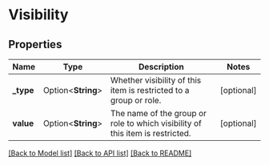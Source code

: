 # Visibility

## Properties

Name | Type | Description | Notes
------------ | ------------- | ------------- | -------------
**_type** | Option<**String**> | Whether visibility of this item is restricted to a group or role. | [optional]
**value** | Option<**String**> | The name of the group or role to which visibility of this item is restricted. | [optional]

[[Back to Model list]](../README.md#documentation-for-models) [[Back to API list]](../README.md#documentation-for-api-endpoints) [[Back to README]](../README.md)


